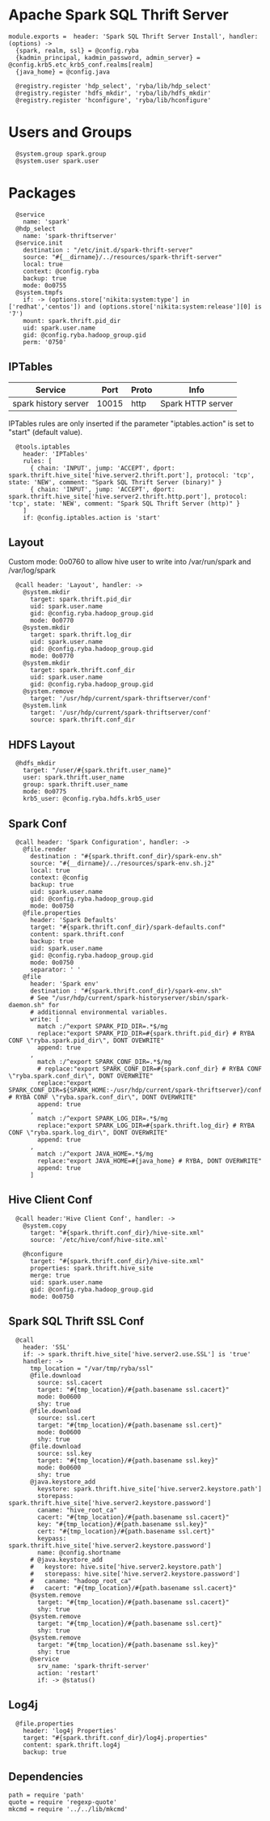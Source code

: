 
# Apache Spark SQL Thrift Server



    module.exports =  header: 'Spark SQL Thrift Server Install', handler: (options) ->
      {spark, realm, ssl} = @config.ryba
      {kadmin_principal, kadmin_password, admin_server} = @config.krb5.etc_krb5_conf.realms[realm]
      {java_home} = @config.java

      @registry.register 'hdp_select', 'ryba/lib/hdp_select'
      @registry.register 'hdfs_mkdir', 'ryba/lib/hdfs_mkdir'
      @registry.register 'hconfigure', 'ryba/lib/hconfigure'

# Users and Groups   

      @system.group spark.group
      @system.user spark.user

# Packages

      @service
        name: 'spark'
      @hdp_select
        name: 'spark-thriftserver'
      @service.init
        destination : "/etc/init.d/spark-thrift-server"
        source: "#{__dirname}/../resources/spark-thrift-server"
        local: true
        context: @config.ryba
        backup: true
        mode: 0o0755
      @system.tmpfs
        if: -> (options.store['nikita:system:type'] in ['redhat','centos']) and (options.store['nikita:system:release'][0] is '7')
        mount: spark.thrift.pid_dir
        uid: spark.user.name
        gid: @config.ryba.hadoop_group.gid
        perm: '0750'


## IPTables

| Service              | Port  | Proto | Info              |
|----------------------|-------|-------|-------------------|
| spark history server | 10015 | http  | Spark HTTP server |

IPTables rules are only inserted if the parameter "iptables.action" is set to
"start" (default value).

      @tools.iptables
        header: 'IPTables'
        rules: [
          { chain: 'INPUT', jump: 'ACCEPT', dport: spark.thrift.hive_site['hive.server2.thrift.port'], protocol: 'tcp', state: 'NEW', comment: "Spark SQL Thrift Server (binary)" }
          { chain: 'INPUT', jump: 'ACCEPT', dport: spark.thrift.hive_site['hive.server2.thrift.http.port'], protocol: 'tcp', state: 'NEW', comment: "Spark SQL Thrift Server (http)" }
        ]
        if: @config.iptables.action is 'start'

## Layout
Custom mode: 0o0760 to allow hive user to write into /var/run/spark and /var/log/spark

      @call header: 'Layout', handler: ->
        @system.mkdir
          target: spark.thrift.pid_dir
          uid: spark.user.name
          gid: @config.ryba.hadoop_group.gid
          mode: 0o0770
        @system.mkdir
          target: spark.thrift.log_dir
          uid: spark.user.name
          gid: @config.ryba.hadoop_group.gid
          mode: 0o0770
        @system.mkdir
          target: spark.thrift.conf_dir
          uid: spark.user.name
          gid: @config.ryba.hadoop_group.gid
        @system.remove
          target: '/usr/hdp/current/spark-thriftserver/conf'
        @system.link
          target: '/usr/hdp/current/spark-thriftserver/conf'
          source: spark.thrift.conf_dir

## HDFS Layout

      @hdfs_mkdir
        target: "/user/#{spark.thrift.user_name}"
        user: spark.thrift.user_name
        group: spark.thrift.user_name
        mode: 0o0775
        krb5_user: @config.ryba.hdfs.krb5_user

## Spark Conf

      @call header: 'Spark Configuration', handler: ->
        @file.render
          destination : "#{spark.thrift.conf_dir}/spark-env.sh"
          source: "#{__dirname}/../resources/spark-env.sh.j2"
          local: true
          context: @config
          backup: true
          uid: spark.user.name
          gid: @config.ryba.hadoop_group.gid
          mode: 0o0750
        @file.properties
          header: 'Spark Defaults'
          target: "#{spark.thrift.conf_dir}/spark-defaults.conf"
          content: spark.thrift.conf
          backup: true
          uid: spark.user.name
          gid: @config.ryba.hadoop_group.gid
          mode: 0o0750
          separator: ' '
        @file
          header: 'Spark env'
          destination : "#{spark.thrift.conf_dir}/spark-env.sh"
          # See "/usr/hdp/current/spark-historyserver/sbin/spark-daemon.sh" for
          # additionnal environmental variables.
          write: [
            match :/^export SPARK_PID_DIR=.*$/mg
            replace:"export SPARK_PID_DIR=#{spark.thrift.pid_dir} # RYBA CONF \"ryba.spark.pid_dir\", DONT OVEWRITE"
            append: true
          ,
            match :/^export SPARK_CONF_DIR=.*$/mg
            # replace:"export SPARK_CONF_DIR=#{spark.conf_dir} # RYBA CONF \"ryba.spark.conf_dir\", DONT OVERWRITE"
            replace:"export SPARK_CONF_DIR=${SPARK_HOME:-/usr/hdp/current/spark-thriftserver}/conf # RYBA CONF \"ryba.spark.conf_dir\", DONT OVERWRITE"
            append: true
          ,
            match :/^export SPARK_LOG_DIR=.*$/mg
            replace:"export SPARK_LOG_DIR=#{spark.thrift.log_dir} # RYBA CONF \"ryba.spark.log_dir\", DONT OVERWRITE"
            append: true
          ,
            match :/^export JAVA_HOME=.*$/mg
            replace:"export JAVA_HOME=#{java_home} # RYBA, DONT OVERWRITE"
            append: true
          ]

## Hive Client Conf

      @call header:'Hive Client Conf', handler: ->
        @system.copy
          target: "#{spark.thrift.conf_dir}/hive-site.xml"
          source: '/etc/hive/conf/hive-site.xml'

        @hconfigure
          target: "#{spark.thrift.conf_dir}/hive-site.xml"
          properties: spark.thrift.hive_site
          merge: true
          uid: spark.user.name
          gid: @config.ryba.hadoop_group.gid
          mode: 0o0750

## Spark SQL Thrift SSL Conf      

      @call
        header: 'SSL'
        if: -> spark.thrift.hive_site['hive.server2.use.SSL'] is 'true'
        handler: ->
          tmp_location = "/var/tmp/ryba/ssl"
          @file.download
            source: ssl.cacert
            target: "#{tmp_location}/#{path.basename ssl.cacert}"
            mode: 0o0600
            shy: true
          @file.download
            source: ssl.cert
            target: "#{tmp_location}/#{path.basename ssl.cert}"
            mode: 0o0600
            shy: true
          @file.download
            source: ssl.key
            target: "#{tmp_location}/#{path.basename ssl.key}"
            mode: 0o0600
            shy: true
          @java.keystore_add
            keystore: spark.thrift.hive_site['hive.server2.keystore.path']
            storepass: spark.thrift.hive_site['hive.server2.keystore.password']
            caname: "hive_root_ca"
            cacert: "#{tmp_location}/#{path.basename ssl.cacert}"
            key: "#{tmp_location}/#{path.basename ssl.key}"
            cert: "#{tmp_location}/#{path.basename ssl.cert}"
            keypass: spark.thrift.hive_site['hive.server2.keystore.password']
            name: @config.shortname
          # @java.keystore_add
          #   keystore: hive.site['hive.server2.keystore.path']
          #   storepass: hive.site['hive.server2.keystore.password']
          #   caname: "hadoop_root_ca"
          #   cacert: "#{tmp_location}/#{path.basename ssl.cacert}"
          @system.remove
            target: "#{tmp_location}/#{path.basename ssl.cacert}"
            shy: true
          @system.remove
            target: "#{tmp_location}/#{path.basename ssl.cert}"
            shy: true
          @system.remove
            target: "#{tmp_location}/#{path.basename ssl.key}"
            shy: true
          @service
            srv_name: 'spark-thrift-server'
            action: 'restart'
            if: -> @status()

## Log4j 

      @file.properties
        header: 'log4j Properties'
        target: "#{spark.thrift.conf_dir}/log4j.properties"
        content: spark.thrift.log4j
        backup: true

## Dependencies

    path = require 'path'
    quote = require 'regexp-quote'
    mkcmd = require '../../lib/mkcmd'
